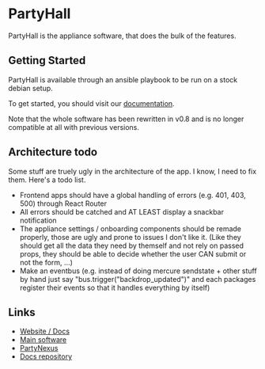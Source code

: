 # PartyHall

PartyHall is the appliance software, that does the bulk of the features.

## Getting Started

PartyHall is available through an ansible playbook to be run on a stock debian setup.

To get started, you should visit our [documentation](https://partyhall.github.io/).

Note that the whole software has been rewritten in v0.8 and is no longer compatible at all with previous versions.

## Architecture todo
Some stuff are truely ugly in the architecture of the app. I know, I need to fix them. Here's a todo list.

- Frontend apps should have a global handling of errors (e.g. 401, 403, 500) through React Router
- All errors should be catched and AT LEAST display a snackbar notification
- The appliance settings / onboarding components should be remade properly, those are ugly and prone to issues I don't like it. (Like they should get all the data they need by themself and not rely on passed props, they should be able to decide whether the user CAN submit or not the form, ...)
- Make an eventbus (e.g. instead of doing mercure sendstate + other stuff by hand just say "bus.trigger("backdrop_updated")" and each packages register their events so that it handles everything by itself)

## Links

- [Website / Docs](https://partyhall.github.io/)
- [Main software](https://github.com/partyhall/partyhall)
- [PartyNexus](https://github.com/partyhall/partynexus)
- [Docs repository](https://github.com/partyhall/docs)